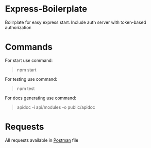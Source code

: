 # Express-Boilerplate

Boilrplate for easy express start. Include auth server with token-based authorization

# Commands

For start use command:
> npm start

For testing use command:
> npm test

For docs generating use command:
> apidoc -i api/modules -o public/apidoc

# Requests

All requests available in [Postman](postman) file